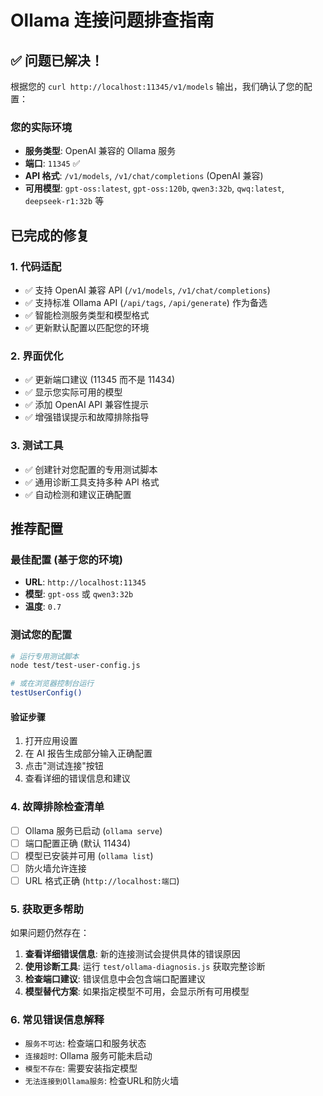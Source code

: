 # Ollama 连接问题排查指南

## ✅ 问题已解决！

根据您的 `curl http://localhost:11345/v1/models` 输出，我们确认了您的配置：

### 您的实际环境
- **服务类型**: OpenAI 兼容的 Ollama 服务
- **端口**: `11345` ✅ 
- **API 格式**: `/v1/models`, `/v1/chat/completions` (OpenAI 兼容)
- **可用模型**: `gpt-oss:latest`, `gpt-oss:120b`, `qwen3:32b`, `qwq:latest`, `deepseek-r1:32b` 等

## 已完成的修复

### 1. 代码适配
- ✅ 支持 OpenAI 兼容 API (`/v1/models`, `/v1/chat/completions`)
- ✅ 支持标准 Ollama API (`/api/tags`, `/api/generate`) 作为备选
- ✅ 智能检测服务类型和模型格式
- ✅ 更新默认配置以匹配您的环境

### 2. 界面优化
- ✅ 更新端口建议 (11345 而不是 11434)
- ✅ 显示您实际可用的模型
- ✅ 添加 OpenAI API 兼容性提示
- ✅ 增强错误提示和故障排除指导

### 3. 测试工具
- ✅ 创建针对您配置的专用测试脚本
- ✅ 通用诊断工具支持多种 API 格式
- ✅ 自动检测和建议正确配置

## 推荐配置

### 最佳配置 (基于您的环境)
- **URL**: `http://localhost:11345`
- **模型**: `gpt-oss` 或 `qwen3:32b`
- **温度**: `0.7`

### 测试您的配置
```bash
# 运行专用测试脚本
node test/test-user-config.js

# 或在浏览器控制台运行
testUserConfig()
```

#### 验证步骤
1. 打开应用设置
2. 在 AI 报告生成部分输入正确配置
3. 点击"测试连接"按钮
4. 查看详细的错误信息和建议

### 4. 故障排除检查清单

- [ ] Ollama 服务已启动 (`ollama serve`)
- [ ] 端口配置正确 (默认 11434)
- [ ] 模型已安装并可用 (`ollama list`)
- [ ] 防火墙允许连接
- [ ] URL 格式正确 (`http://localhost:端口`)

### 5. 获取更多帮助

如果问题仍然存在：

1. **查看详细错误信息**: 新的连接测试会提供具体的错误原因
2. **使用诊断工具**: 运行 `test/ollama-diagnosis.js` 获取完整诊断
3. **检查端口建议**: 错误信息中会包含端口配置建议
4. **模型替代方案**: 如果指定模型不可用，会显示所有可用模型

### 6. 常见错误信息解释

- `服务不可达`: 检查端口和服务状态
- `连接超时`: Ollama 服务可能未启动
- `模型不存在`: 需要安装指定模型
- `无法连接到Ollama服务`: 检查URL和防火墙